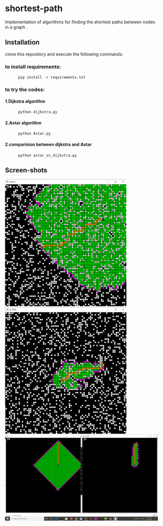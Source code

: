 # shortest-path
Implementation of algorithms for finding the shortest paths between nodes in a graph .

## Installation
clone this repository and execute the following commands:
   ### to install requirements:
          pip install -r requirements.txt 
   ### to try the codes:
   ####        1.Dijkstra algorithm
          python dijkstra.py
   ####        2.Astar algorithm
          python Astar.py
                 
   ####        2.comparision between dijkstra and Astar
          python astar_vs_dijkstra.py
                 
                 
## Screen-shots
<img src="./screenShots/dijkstra1.png" width="400"/> <img src="./screenShots/astar2.png" width="400"/>
<img src="./screenShots/astardijkstra.png" width="1000">



